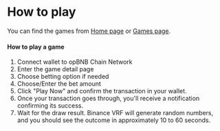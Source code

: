 # How to play

You can find the games from [Home page](https://coinlucks.com) or [Games page](https://coinlucks.com/games).


#### **How to play a game**

1. Connect wallet to opBNB Chain Network
2. Enter the game detail page
3. Choose betting option if needed
4. Choose/Enter the bet amount
5. Click "Play Now" and confirm the transaction in your wallet.
6. Once your transaction goes through, you'll receive a notification confirming its success.
7. Wait for the draw result. Binance VRF will generate random numbers, and you should see the outcome in approximately 10 to 60 seconds.